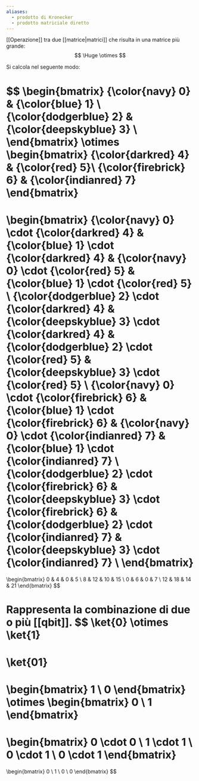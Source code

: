 ```yaml
---
aliases:
  - prodotto di Kronecker
  - prodotto matriciale diretto
---
```



[[Operazione]] tra due [[matrice|matrici]] che risulta in una matrice più grande:
$$
\Huge \otimes
$$

Si calcola nel seguente modo:

$$
\begin{bmatrix}
	{\color{navy} 0} & {\color{blue} 1} \\
	{\color{dodgerblue} 2} & {\color{deepskyblue} 3} \\
\end{bmatrix}
\otimes
\begin{bmatrix}
	{\color{darkred} 4} & {\color{red} 5}\\
	{\color{firebrick} 6} & {\color{indianred} 7}
\end{bmatrix}
=
\begin{bmatrix}
	{\color{navy} 0} \cdot {\color{darkred} 4}
	& 
	{\color{blue} 1} \cdot {\color{darkred} 4}
	&
	{\color{navy} 0} \cdot {\color{red} 5}
	& 
	{\color{blue} 1} \cdot {\color{red} 5}
	\\
	{\color{dodgerblue} 2} \cdot {\color{darkred} 4}
	&
	{\color{deepskyblue} 3} \cdot {\color{darkred} 4}
	&
	{\color{dodgerblue} 2} \cdot {\color{red} 5}
	&
	{\color{deepskyblue} 3} \cdot {\color{red} 5}
	\\
	{\color{navy} 0} \cdot {\color{firebrick} 6}
	& 
	{\color{blue} 1} \cdot {\color{firebrick} 6}
	&
	{\color{navy} 0} \cdot {\color{indianred} 7}
	& 
	{\color{blue} 1} \cdot {\color{indianred} 7}
	\\
	{\color{dodgerblue} 2} \cdot {\color{firebrick} 6}
	&
	{\color{deepskyblue} 3} \cdot {\color{firebrick} 6}
	&
	{\color{dodgerblue} 2} \cdot {\color{indianred} 7}
	&
	{\color{deepskyblue} 3} \cdot {\color{indianred} 7}
	\\
\end{bmatrix}
=
\begin{bmatrix}
	0 & 4 & 0 & 5 \\
	8 & 12 & 10 & 15 \\
	0 & 6 & 0 & 7 \\
	12 & 18 & 14 & 21
\end{bmatrix}
$$

Rappresenta la combinazione di due o più [[qbit]].
$$
\ket{0} \otimes \ket{1} 
= 
\ket{01}
= 
\begin{bmatrix}
1 \\ 0
\end{bmatrix}
\otimes
\begin{bmatrix}
0 \\ 1
\end{bmatrix}
=
\begin{bmatrix}
0 \cdot 0 \\ 1 \cdot 1 \\ 0 \cdot 1 \\ 0 \cdot 1
\end{bmatrix}
=
\begin{bmatrix}
0 \\ 1 \\ 0 \\ 0
\end{bmatrix}
$$
